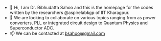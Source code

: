 - 👋 Hi, I am Dr. Bibhudatta Sahoo and this is the homepage for the codes written by the researchers @aspirelabkgp of IIT Kharagpur.
- 💞️ We are looking to collaborate on various topics ranging from as power converters, PLL or integrated circuit design to Quantum Physics and Superconductor ADC.
- 📫 We can be contacted at bsahoo@gmail.com

<!---
aspirelabkgp/aspirelabkgp is a ✨ special ✨ repository because its `README.md` (this file) appears on your GitHub profile.
You can click the Preview link to take a look at your changes.
--->
